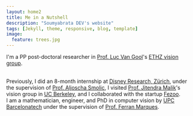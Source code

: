 ```yaml
---
layout: home2
title: Me in a Nutshell
description: "Soumyabrata DEV's website"
tags: [Jekyll, theme, responsive, blog, template]
image:
  feature: trees.jpg
---
```


I'm a PP post-doctoral researcher in [Prof. Luc Van Gool](http://www.vision.ee.ethz.ch/members/get_member.cgi?id=1)'s [ETHZ vision group](http://www.vision.ee.ethz.ch/index.en.html).

<br />
Previously, I did an 8-month internship at <a href="http://www.disneyresearch.com/research-labs/disney-research-zurich/" target="_blank">Disney Research, Zürich</a>, under the supervision of <a href="http://zurich.disneyresearch.com/~smolica/" target="_blank">Prof. Aljoscha Smolic</a>, I visited <a href="http://www.cs.berkeley.edu/~malik/" target="_blank">Prof. Jitendra Malik</a>'s vision group in <a href="http://www.berkeley.edu" target="_blank">UC Berkeley</a>, and I collaborated with the startup <a href="http://fezoo.cat" target="_blank">Fezoo</a>.

<br />
I am a mathematician, engineer, and PhD in computer vision by <a href="http://www.upc.edu" target="_blank">UPC Barcelonatech</a> under the supervision of <a href="https://imatge.upc.edu/web/ferran" target="_blank">Prof. Ferran Marques</a>.

